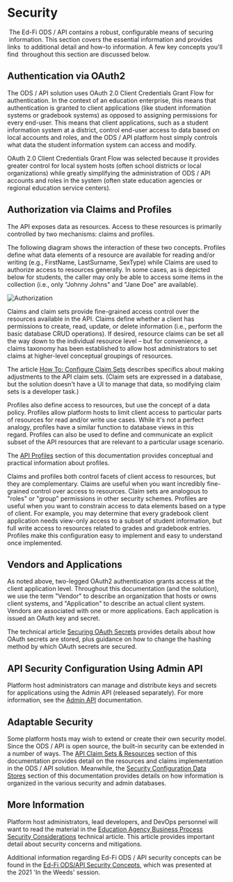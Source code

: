 # Security

 The Ed-Fi ODS / API contains a robust, configurable means of securing
 information. This section covers the essential information and provides links
 to additional detail and how-to information. A few key concepts you'll find
 throughout this section are discussed below.

## Authentication via OAuth2

The ODS / API solution uses OAuth 2.0 Client Credentials Grant Flow for
authentication. In the context of an education enterprise, this means that
authentication is granted to client applications (like student information
systems or gradebook systems) as opposed to assigning permissions for every
end-user. This means that client applications, such as a student information
system at a district, control end-user access to data based on local accounts
and roles, and the ODS / API platform host simply controls what data the student
information system can access and modify.

OAuth 2.0 Client Credentials Grant Flow was selected because it provides greater
control for local system hosts (often school districts or local organizations)
while greatly simplifying the administration of ODS / API accounts and roles in
the system (often state education agencies or regional education service
centers).

## Authorization via Claims and Profiles

The API exposes data as resources. Access to these resources is primarily
controlled by two mechanisms: claims and profiles.

The following diagram shows the interaction of these two concepts. Profiles
define what data elements of a resource are available for reading and/or writing
(e.g., FirstName, LastSurname, SexType) while Claims are used to authorize
access to resources generally. In some cases, as is depicted below for students,
the caller may only be able to access some items in the collection (i.e., only
"Johnny Johns" and "Jane Doe" are available).

![Authorization](/img/reference/ods-api/auth-via-claims-and-profiles.png)

Claims and claim sets provide fine-grained access control over the resources
available in the API. Claims define whether a client has permissions to create,
read, update, or delete information (i.e., perform the basic database CRUD
operations). If desired, resource claims can be set all the way down to the
individual resource level – but for convenience, a claims taxonomy has been
established to allow host administrators to set claims at higher-level
conceptual groupings of resources.

The article [How To: Configure Claim
Sets](../../how-to-guides/how-to-configure-claim-sets.md) describes
specifics about making adjustments to the API claim sets. (Claim sets are
expressed in a database, but the solution doesn't have a UI to manage that data,
so modifying claim sets is a developer task.)

Profiles also define access to resources, but use the concept of a data policy.
Profiles allow platform hosts to limit client access to particular parts of
resources for read and/or write use cases. While it's not a perfect analogy,
profiles have a similar function to database views in this regard. Profiles can
also be used to define and communicate an explicit subset of the API resources
that are relevant to a particular usage scenario.

The [API Profiles](./api-profiles.md) section of
this documentation provides conceptual and practical information about
profiles.

Claims and profiles both control facets of client access to resources, but they
are complementary. Claims are useful when you want incredibly fine-grained
control over access to resources. Claim sets are analogous to "roles" or "group"
permissions in other security schemes. Profiles are useful when you want to
constrain access to data elements based on a type of client. For example, you
may determine that every gradebook client application needs view-only access to
a subset of student information, but full write access to resources related to
grades and gradebook entries. Profiles make this configuration easy to implement
and easy to understand once implemented.

## Vendors and Applications

As noted above, two-legged OAuth2 authentication grants access at the client
application level. Throughout this documentation (and the solution), we use the
term "Vendor" to describe an organization that hosts or owns client systems, and
"Application" to describe an actual client system. Vendors are associated with
one or more applications. Each application is issued an OAuth key and secret.

The technical article [Securing OAuth
Secrets](../../technical-articles/securing-oauth-secrets.md)
provides details about how OAuth secrets are stored, plus guidance on how to
change the hashing method by which OAuth secrets are secured.

## API Security Configuration Using Admin API

Platform host administrators can manage and distribute keys and secrets for
applications using the Admin API (released separately). For more information,
see the [Admin
API](/reference/admin-api) documentation.

## Adaptable Security

Some platform hosts may wish to extend or create their own security model. Since
the ODS / API is open source, the built-in security can be extended in a number
of ways. The [API Claim Sets &
Resources](./api-claim-sets-resources.md) section of
this documentation provides detail on the resources and claims implementation in
the ODS / API solution. Meanwhile, the [Security Configuration Data
Stores](./security-configuration-data-stores.md) section
of this documentation provides details on how information is organized in the
various security and admin databases.

## More Information

Platform host administrators, lead developers, and DevOps personnel will want to
read the material in the [Education Agency Business Process Security
Considerations](../../technical-articles/education-agency-business-process-security-considerations.md)
technical article. This article provides important detail about security
concerns and mitigations.

Additional information regarding Ed-Fi ODS / API security concepts can be found
in the [Ed-Fi ODS/API Security
Concepts](https://edfi.atlassian.net/wiki/spaces/EFTD/pages/24806697), which was
presented at the 2021 'In the Weeds' session.
